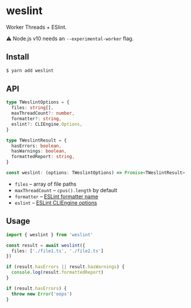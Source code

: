 # weslint

Worker Threads + ESlint.

:warning: Node.js v10 needs an `--experimental-worker` flag.

## Install

```sh
$ yarn add weslint
```

## API

```ts
type TWeslintOptions = {
  files: string[],
  maxThreadCount?: number,
  formatter?: string,
  eslint?: CLIEngine.Options,
}

type TWeslintResult = {
  hasErrors: boolean,
  hasWarnings: boolean,
  formattedReport: string,
}

const weslint: (options: TWeslintOptions) => Promise<TWeslintResult>
```

* `files` – array of file paths
* `maxThreadCount` – `cpus().length` by default
* `formatter` – [ESLint formatter name](https://eslint.org/docs/developer-guide/nodejs-api#cliengine-getformatter)
* `eslint` – [ESLint CLIEngine options](https://eslint.org/docs/developer-guide/nodejs-api#cliengine)

## Usage

```ts
import { weslint } from 'weslint'

const result = await weslint({
  files: ['./file1.ts', './file2.ts']
})

if (result.hasErrors || result.hasWarnings) {
  console.log(result.formattedReport)
}

if (result.hasErrors) {
  throw new Error('oops')
}
```
